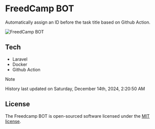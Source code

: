 # FreedCamp BOT

Automatically assign an ID before the task title based on Github Action.

![FreedCamp BOT](https://repository-images.githubusercontent.com/737932867/7d34798b-2680-471c-b089-a78a718d3d6a)

## Tech

- Laravel
- Docker
- Github Action

> [!NOTE]  
> History last updated on Saturday, December 14th, 2024, 2:20:50 AM

## License

The Freedcamp BOT is open-sourced software licensed under the [MIT license](https://opensource.org/licenses/MIT).
